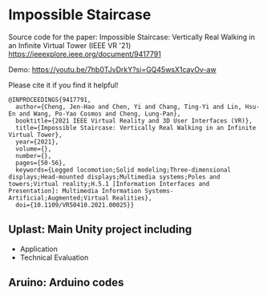 # Impossible Staircase

Source code for the paper: Impossible Staircase: Vertically Real Walking in an Infinite Virtual Tower (IEEE VR '21)
https://ieeexplore.ieee.org/document/9417791


Demo: https://youtu.be/7hb0TJvDrkY?si=GQ45wsX1cayOv-aw

Please cite it if you find it helpful!
```
@INPROCEEDINGS{9417791,
  author={Cheng, Jen-Hao and Chen, Yi and Chang, Ting-Yi and Lin, Hsu-En and Wang, Po-Yao Cosmos and Cheng, Lung-Pan},
  booktitle={2021 IEEE Virtual Reality and 3D User Interfaces (VR)}, 
  title={Impossible Staircase: Vertically Real Walking in an Infinite Virtual Tower}, 
  year={2021},
  volume={},
  number={},
  pages={50-56},
  keywords={Legged locomotion;Solid modeling;Three-dimensional displays;Head-mounted displays;Multimedia systems;Poles and towers;Virtual reality;H.5.1 [Information Interfaces and Presentation]: Multimedia Information Systems-Artificial;Augmented;Virtual Realities},
  doi={10.1109/VR50410.2021.00025}}

```



## Uplast: Main Unity project including 
- Application
- Technical Evaluation 

## Aruino: Arduino codes
